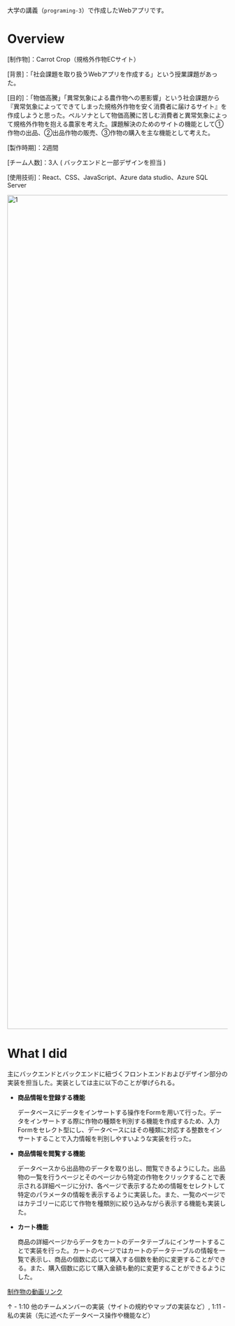 大学の講義（`programing-3`）で作成したWebアプリです。

# Overview

[制作物]：Carrot Crop（規格外作物ECサイト）

[背景]：「社会課題を取り扱うWebアプリを作成する」という授業課題があった。

[目的]：「物価高騰」「異常気象による農作物への悪影響」という社会課題から『異常気象によってできてしまった規格外作物を安く消費者に届けるサイト』を作成しようと思った。ペルソナとして物価高騰に苦しむ消費者と異常気象によって規格外作物を抱える農家を考えた。課題解決のためのサイトの機能として①作物の出品、②出品作物の販売、③作物の購入を主な機能として考えた。

[製作時期]：2週間

[チーム人数]：3人 ( バックエンドと一部デザインを担当 )

[使用技術]：React、CSS、JavaScript、Azure data studio、Azure SQL Server


<img width="1907" alt="1" src="https://github.com/user-attachments/assets/fa57993b-014a-40b2-9321-4e1920e7824f" />

# What I did

主にバックエンドとバックエンドに紐づくフロントエンドおよびデザイン部分の実装を担当した。実装としては主に以下のことが挙げられる。

- **商品情報を登録する機能**
    
    データベースにデータをインサートする操作をFormを用いて行った。データをインサートする際に作物の種類を判別する機能を作成するため、入力Formをセレクト型にし、データベースにはその種類に対応する整数をインサートすることで入力情報を判別しやすいような実装を行った。
    
- **商品情報を閲覧する機能**
    
    データベースから出品物のデータを取り出し、閲覧できるようにした。出品物の一覧を行うページとそのページから特定の作物をクリックすることで表示される詳細ページに分け、各ページで表示するための情報をセレクトして特定のパラメータの情報を表示するように実装した。また、一覧のページではカテゴリーに応じて作物を種類別に絞り込みながら表示する機能も実装した。
    
- **カート機能**
    
    商品の詳細ページからデータをカートのデータテーブルにインサートすることで実装を行った。カートのページではカートのデータテーブルの情報を一覧で表示し、商品の個数に応じて購入する個数を動的に変更することができる。また、購入個数に応じて購入金額も動的に変更することができるようにした。
    
[制作物の動画リンク](https://file.notion.so/f/f/cf4d83ce-503d-4767-90b5-e7e89af6ae69/70bab630-4be0-41d9-82da-52ed94823da5/localhost_3000_-_Google_Chrome_2024-07-09_11-07-57.mp4?table=block&id=f5120462-b354-4ba0-80f4-a0e61841ac19&spaceId=cf4d83ce-503d-4767-90b5-e7e89af6ae69&expirationTimestamp=1739188800000&signature=x78DD6sQzc1iWDMGHSq-S5lT6FJK4Aw06SxJBdUDEPk&downloadName=localhost_3000+-+Google+Chrome+2024-07-09+11-07-57.mp4)

↑ - 1:10 他のチームメンバーの実装（サイトの規約やマップの実装など）, 1:11 -  私の実装（先に述べたデータベース操作や機能など）
